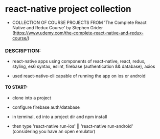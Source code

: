 # react-native project collection

- COLLECTION OF COURSE PROJECTS FROM 'The Complete React Native and Redux Course' by Stephen Grider (https://www.udemy.com/the-complete-react-native-and-redux-course/)

### DESCRIPTION:

- react-native apps using components of react-native, react, redux, styling, es6 syntax, eslint, firebase (authentication && database), axios

- used react-native-cli capable of running the app on ios or android

#### TO START:

- clone into a project

- configure firebase auth/database

- in terminal, cd into a project dir and npm install

- then type 'react-native run-ios' || 'react-native run-android' (considering you have an open emulator)
